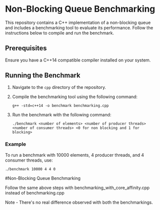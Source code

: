 # Non-Blocking Queue Benchmarking

This repository contains a C++ implementation of a non-blocking queue and includes a benchmarking tool to evaluate its performance. Follow the instructions below to compile and run the benchmark.

## Prerequisites

Ensure you have a C++14 compatible compiler installed on your system.

## Running the Benchmark

1. Navigate to the `cpp` directory of the repository.

2. Compile the benchmarking tool using the following command:
    ```shell
    g++ -std=c++14 -o benchmark benchmarking.cpp
    ```

3. Run the benchmark with the following command:
    ```shell
    ./benchmark <number of elements> <number of producer threads> <number of consumer threads> <0 for non blocking and 1 for blocking>
    ```

### Example

To run a benchmark with 10000 elements, 4 producer threads, and 4 consumer threads, use:
```shell
./benchmark 10000 4 4 0
```


#Non-Blocking Queue Benchmarking

Follow the same above steps with benchmarking_with_core_affinity.cpp instead of benchmarking.cpp

Note - There's no real difference observed with both the benchmarkings.
